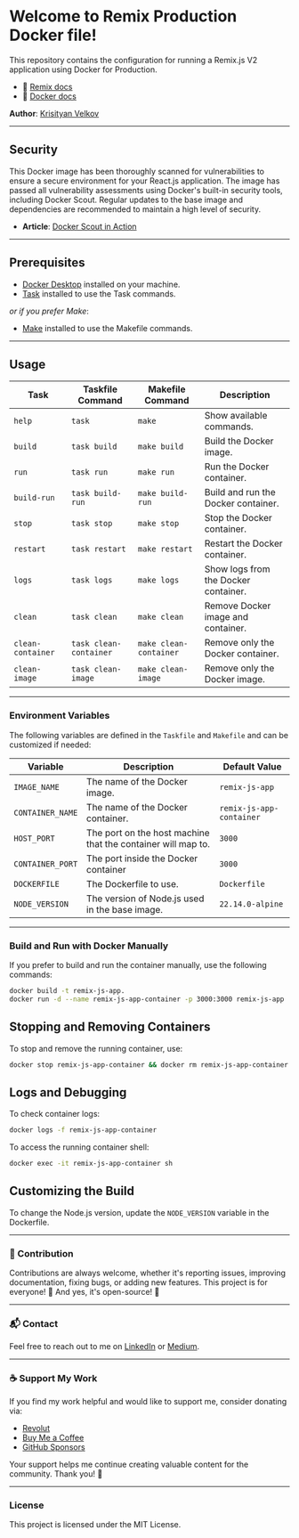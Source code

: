 # Welcome to Remix Production Docker file!

This repository contains the configuration for running a Remix.js V2 application using Docker for Production.

- 📖 [Remix docs](https://remix.run/docs)
- 📖 [Docker docs](https://docs.docker.com/)

**Author**: [Krisityan Velkov](https://www.linkedin.com/in/kristiyan-velkov-763130b3/)

---

## Security

This Docker image has been thoroughly scanned for vulnerabilities to ensure a secure environment for your React.js application. The image has passed all vulnerability assessments using Docker's built-in security tools, including Docker Scout. Regular updates to the base image and dependencies are recommended to maintain a high level of security.

- **Article**: [Docker Scout in Action](https://levelup.gitconnected.com/docker-scout-in-action-63e7c812532a?sk=120903755538c5065585d458d5e1eaa8)

---

## Prerequisites

- [Docker Desktop](https://www.docker.com/products/docker-desktop/) installed on your machine.
- [Task](https://taskfile.dev/installation/) installed to use the Task commands.

_or if you prefer Make_:

- [Make](<https://en.wikipedia.org/wiki/Make_(software)>) installed to use the Makefile commands.

---

## Usage

| Task              | Taskfile Command       | Makefile Command       | Description                          |
| ----------------- | ---------------------- | ---------------------- | ------------------------------------ |
| `help`            | `task`                 | `make`                 | Show available commands.             |
| `build`           | `task build`           | `make build`           | Build the Docker image.              |
| `run`             | `task run`             | `make run`             | Run the Docker container.            |
| `build-run`       | `task build-run`       | `make build-run`       | Build and run the Docker container.  |
| `stop`            | `task stop`            | `make stop`            | Stop the Docker container.           |
| `restart`         | `task restart`         | `make restart`         | Restart the Docker container.        |
| `logs`            | `task logs`            | `make logs`            | Show logs from the Docker container. |
| `clean`           | `task clean`           | `make clean`           | Remove Docker image and container.   |
| `clean-container` | `task clean-container` | `make clean-container` | Remove only the Docker container.    |
| `clean-image`     | `task clean-image`     | `make clean-image`     | Remove only the Docker image.        |

---

### Environment Variables

The following variables are defined in the `Taskfile` and `Makefile` and can be customized if needed:

| Variable         | Description                                                  | Default Value            |
| ---------------- | ------------------------------------------------------------ | ------------------------ |
| `IMAGE_NAME`     | The name of the Docker image.                                | `remix-js-app`           |
| `CONTAINER_NAME` | The name of the Docker container.                            | `remix-js-app-container` |
| `HOST_PORT`      | The port on the host machine that the container will map to. | `3000`                   |
| `CONTAINER_PORT` | The port inside the Docker container                         | `3000`                   |
| `DOCKERFILE`     | The Dockerfile to use.                                       | `Dockerfile`             |
| `NODE_VERSION`   | The version of Node.js used in the base image.               | `22.14.0-alpine`         |

---

### Build and Run with Docker Manually

If you prefer to build and run the container manually, use the following commands:

```sh
docker build -t remix-js-app.
docker run -d --name remix-js-app-container -p 3000:3000 remix-js-app
```

## Stopping and Removing Containers

To stop and remove the running container, use:

```sh
docker stop remix-js-app-container && docker rm remix-js-app-container
```

## Logs and Debugging

To check container logs:

```sh
docker logs -f remix-js-app-container
```

To access the running container shell:

```sh
docker exec -it remix-js-app-container sh
```

## Customizing the Build

To change the Node.js version, update the `NODE_VERSION` variable in the Dockerfile.

---

### 📌 Contribution

Contributions are always welcome, whether it's reporting issues, improving documentation, fixing bugs, or adding new features. This project is for everyone! 💙
And yes, it's open-source! 🎉

---

### 📬 Contact

Feel free to reach out to me on [LinkedIn](https://www.linkedin.com/in/kristiyan-velkov-763130b3/) or [Medium](https://medium.com/@kristiyanvelkov).

---

### ☕ Support My Work

If you find my work helpful and would like to support me, consider donating via:

- [Revolut](https://revolut.me/kristiyanvelkov)
- [Buy Me a Coffee](https://www.buymeacoffee.com/kristiyanvelkov)
- [GitHub Sponsors](https://github.com/sponsors/kristiyan-velkov)

Your support helps me continue creating valuable content for the community. Thank you! 🚀

---

### License

This project is licensed under the MIT License.
